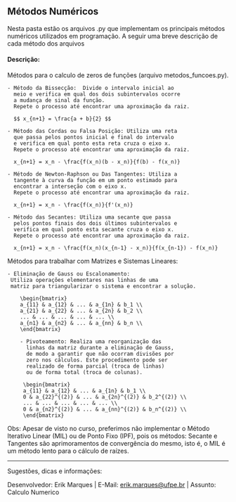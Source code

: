 ## Métodos Numéricos
Nesta pasta estão os arquivos .py que implementam os principais métodos numéricos utilizados em programação.
A seguir uma breve descrição de cada método dos arquivos

#### Descrição:
Métodos para o calculo de zeros de funções (arquivo metodos_funcoes.py).

    - Método da Bissecção:  Divide o intervalo inicial ao
      meio e verifica em qual dos dois subintervalos ocorre
      a mudança de sinal da função. 
      Repete o processo até encontrar uma aproximação da raiz.
     
      $$ x_{n+1} = \frac{a + b}{2} $$

    - Método das Cordas ou Falsa Posição: Utiliza uma reta 
      que passa pelos pontos inicial e final do intervalo
      e verifica em qual ponto esta reta cruza o eixo x. 
      Repete o processo até encontrar uma aproximação da raiz.
      
      x_{n+1} = x_n - \frac{f(x_n)(b - x_n)}{f(b) - f(x_n)}

    - Método de Newton-Raphson ou Das Tangentes: Utiliza a
      tangente à curva da função em um ponto estimado para 
      encontrar a interseção com o eixo x. 
      Repete o processo até encontrar uma aproximação da raiz.
    
      x_{n+1} = x_n - \frac{f(x_n)}{f'(x_n)}

    - Método das Secantes: Utiliza uma secante que passa
      pelos pontos finais dos dois últimos subintervalos e
      verifica em qual ponto esta secante cruza o eixo x.
      Repete o processo até encontrar uma aproximação da raiz.

      x_{n+1} = x_n - \frac{f(x_n)(x_{n-1} - x_n)}{f(x_{n-1}) - f(x_n)}


Métodos para trabalhar com Matrizes e Sistemas Lineares:
    
    - Eliminação de Gauss ou Escalonamento:
     Utiliza operações elementares nas linhas de uma
     matriz para triangularizar o sistema e encontrar a solução. 

        \begin{bmatrix}
        a_{11} & a_{12} & ... & a_{1n} & b_1 \\
        a_{21} & a_{22} & ... & a_{2n} & b_2 \\
        ... & ... & ... & ... & ... \\
        a_{n1} & a_{n2} & ... & a_{nn} & b_n \\
        \end{bmatrix}

        - Pivoteamento: Realiza uma reorganização das
          linhas da matriz durante a eliminação de Gauss,
          de modo a garantir que não ocorram divisões por 
          zero nos cálculos. Este procedimento pode ser 
          realizado de forma parcial (troca de linhas)
          ou de forma total (troca de colunas).

         \begin{bmatrix}
         a_{11} & a_{12} & ... & a_{1n} & b_1 \\
         0 & a_{22}^{(2)} & ... & a_{2n}^{(2)} & b_2^{(2)} \\
         ... & ... & ... & ... & ... \\
         0 & a_{n2}^{(2)} & ... & a_{nn}^{(2)} & b_n^{(2)} \\
         \end{bmatrix}



Obs: Apesar de visto no curso, preferimos não implementar o Método Iterativo Linear (MIL) ou de Ponto Fixo (IPF), pois os métodos: Secante e Tangentes são aprimoramentos de convergência do mesmo, isto é, o MIL é um método lento para o cálculo de raízes. 

-----------------------------------------------------------
Sugestões, dicas e informações:

Desenvolvedor: Erik Marques | 
E-Mail: erik.marques@ufpe.br | 
Assunto: Calculo Numerico